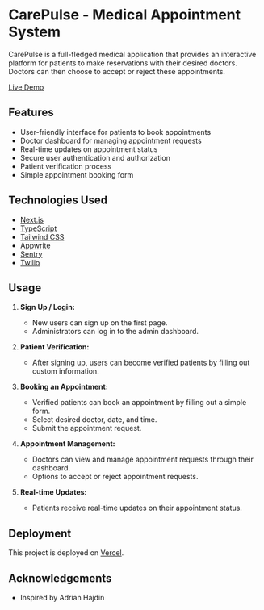 # CarePulse - Medical Appointment System

CarePulse is a full-fledged medical application that provides an interactive platform for patients to make reservations with their desired doctors. Doctors can then choose to accept or reject these appointments.

[Live Demo](https://carepulse-git-master-gideonodiokines-projects.vercel.app/)

## Features

- User-friendly interface for patients to book appointments
- Doctor dashboard for managing appointment requests
- Real-time updates on appointment status
- Secure user authentication and authorization
- Patient verification process
- Simple appointment booking form

## Technologies Used

- [Next.js](https://nextjs.org/)
- [TypeScript](https://www.typescriptlang.org/)
- [Tailwind CSS](https://tailwindcss.com/)
- [Appwrite](https://appwrite.io/)
- [Sentry](https://sentry.io/)
- [Twilio](https://www.twilio.com/)

## Usage

1. **Sign Up / Login:**
   - New users can sign up on the first page.
   - Administrators can log in to the admin dashboard.

2. **Patient Verification:**
   - After signing up, users can become verified patients by filling out custom information.

3. **Booking an Appointment:**
   - Verified patients can book an appointment by filling out a simple form.
   - Select desired doctor, date, and time.
   - Submit the appointment request.

4. **Appointment Management:**
   - Doctors can view and manage appointment requests through their dashboard.
   - Options to accept or reject appointment requests.

5. **Real-time Updates:**
   - Patients receive real-time updates on their appointment status.

## Deployment

This project is deployed on [Vercel](https://vercel.com/).

## Acknowledgements

- Inspired by Adrian Hajdin
